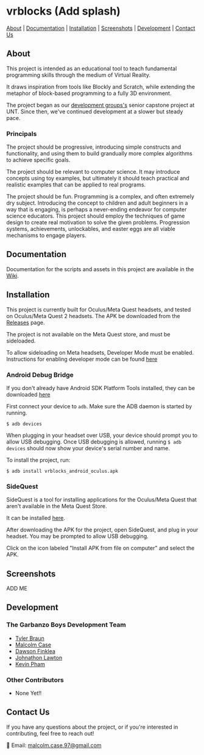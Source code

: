 # vrblocks (Add splash)

[About](#about) | [Documentation](#documentation) | [Installation](#installation) | [Screenshots](#screenshots) | [Development](#development) | [Contact Us](#contact-us)

## About

This project is intended as an educational tool to teach fundamental programming skills through the medium of Virtual Reality.

It draws inspiration from tools like Blockly and Scratch, while extending the metaphor of block-based programming to a fully 3D environment.

The project began as our [development groups's](#development) senior capstone project at UNT. Since then, we've continued development at a slower but steady pace.

### Principals

The project should be progressive, introducing simple constructs and functionality, and using them to build grandually more complex algorithms to achieve specific goals.

The project should be relevant to computer science. It may introduce concepts using toy examples, but ultimately it should
teach practical and realistic examples that can be applied to real programs.

The project should be fun. Programming is a complex, and often extremely dry subject. Introducing the concept to children and
adult beginners in a way that is engaging, is perhaps a never-ending endeavor for computer science educators. This project
should employ the techniques of game design to create real motivation to solve the given problems.
Progression systems, achievements, unlockables, and easter eggs are all viable mechanisms to engage players.

## Documentation

Documentation for the scripts and assets in this project are available in the [Wiki](https://github.com/reckoncrafter/vrblocks/wiki).

## Installation

This project is currently built for Oculus/Meta Quest headsets, and tested on Oculus/Meta Quest 2 headsets. The APK be downloaded from the [Releases](https://github.com/reckoncrafter/vrblocks/releases) page.

The project is not available on the Meta Quest store, and must be sideloaded.

To allow sideloading on Meta headsets, Developer Mode must be enabled. Instructions for enabling developer mode can be found [here](https://developers.meta.com/horizon/documentation/native/android/mobile-device-setup/)

### Android Debug Bridge

If you don't already have Android SDK Platform Tools installed, they can be downloaded [here](https://developer.android.com/tools/releases/platform-tools)

First connect your device to `adb`. Make sure the ADB daemon is started by running.
```
$ adb devices
```

When plugging in your headset over USB, your device should prompt you to allow USB debugging.
Once USB debugging is allowed, running `$ adb devices` should now show your device's serial number and name.

To install the project, run:
```
$ adb install vrblocks_android_oculus.apk
```
### SideQuest

SideQuest is a tool for installing applications for the Oculus/Meta Quest that aren't available in the Meta Quest Store.

It can be installed [here](https://sidequestvr.com/setup-howto).

After downloading the APK for the project, open SideQuest, and plug in your headset. You may be prompted to allow USB debugging.

Click on the icon labeled "Install APK from file on computer" and select the APK.

## Screenshots

ADD ME

## Development

### The Garbanzo Boys Development Team 

- [Tyler Braun](https://github.com/TyTheRockstar)
- [Malcolm Case](https://github.com/malcolmcase97)
- [Dawson Finklea](https://github.com/reckoncrafter)
- [Johnathon Lawton](https://github.com/J1aw)
- [Kevin Pham](https://github.com/KevinFham)

### Other Contributors

- None Yet!!

## Contact Us

If you have any questions about the project, or if you're interested in contributing, feel free to reach out!

📧 Email: [malcolm.case.97@gmail.com](mailto:malcolm.case.97@gmail.com)